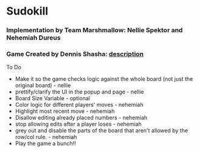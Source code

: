 # Sudokill
### Implementation by Team Marshmallow: Nellie Spektor and Nehemiah Dureus
### Game Created by Dennis Shasha: [description](https://cs.nyu.edu/courses/fall20/CSCI-GA.2965-001/sudokill)

To Do
- Make it so the game checks logic against the whole board (not just the original board) - nellie
- prettify/clarify the UI in the popup and page - nellie
- Board Size Variable - optional
- Color logic for different players' moves - nehemiah
- Highlight most recent move - nehemiah
- Disallow editing already placed numbers - nehemiah
- stop allowing edits after a player loses - nehemiah
- grey out and disable the parts of the board that aren't allowed by the row/col rule. - nehemiah
- Play the game a bunch!!

